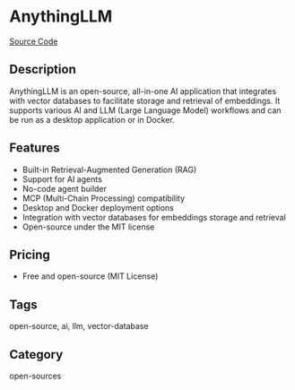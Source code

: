 # AnythingLLM

[Source Code](https://github.com/Mintplex-Labs/anything-llm)

## Description
AnythingLLM is an open-source, all-in-one AI application that integrates with vector databases to facilitate storage and retrieval of embeddings. It supports various AI and LLM (Large Language Model) workflows and can be run as a desktop application or in Docker.

## Features
- Built-in Retrieval-Augmented Generation (RAG)
- Support for AI agents
- No-code agent builder
- MCP (Multi-Chain Processing) compatibility
- Desktop and Docker deployment options
- Integration with vector databases for embeddings storage and retrieval
- Open-source under the MIT license

## Pricing
- Free and open-source (MIT License)

## Tags
open-source, ai, llm, vector-database

## Category
open-sources